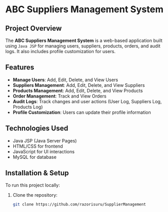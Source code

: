 # ABC Suppliers Management System

## Project Overview
The **ABC Suppliers Management System** is a web-based application built using `Java JSP` for managing users, suppliers, products, orders, and audit logs. It also includes profile customization for users.

## Features
- **Manage Users**: Add, Edit, Delete, and View Users
- **Suppliers Management**: Add, Edit, Delete, and View Suppliers
- **Products Management**: Add, Edit, Delete, and View Products
- **Order Management**: Track and View Orders
- **Audit Logs**: Track changes and user actions (User Log, Suppliers Log, Products Log)
- **Profile Customization**: Users can update their profile information

## Technologies Used
- Java JSP (Java Server Pages)
- HTML/CSS for frontend
- JavaScript for UI interactions
- MySQL for database

## Installation & Setup
To run this project locally:

1. Clone the repository:
   ```bash
   git clone https://github.com/razorisuru/SupplierManagement
